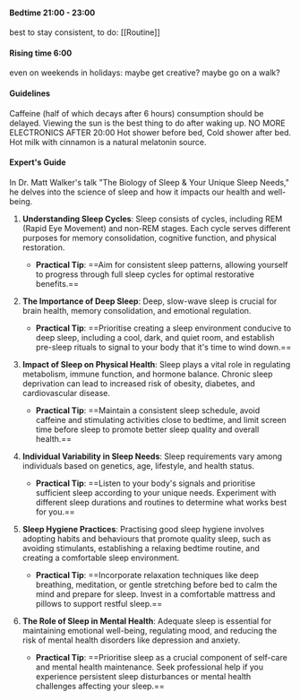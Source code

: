 #### Bedtime 21:00 - 23:00
best to stay consistent,
to do: [[Routine]]
#### Rising time 6:00
even on weekends
in holidays: maybe get creative? maybe go on a walk?
#### Guidelines
Caffeine (half of which decays after 6 hours) consumption should be delayed.
Viewing the sun is the best thing to do after waking up.
NO MORE ELECTRONICS AFTER 20:00
Hot shower before bed, Cold shower after bed.
Hot milk with cinnamon is a natural melatonin source.

#### Expert's Guide
In Dr. Matt Walker's talk "The Biology of Sleep & Your Unique Sleep Needs," he delves into the science of sleep and how it impacts our health and well-being. 

1. **Understanding Sleep Cycles**: Sleep consists of cycles, including REM (Rapid Eye Movement) and non-REM stages. Each cycle serves different purposes for memory consolidation, cognitive function, and physical restoration.

   - **Practical Tip**: ==Aim for consistent sleep patterns, allowing yourself to progress through full sleep cycles for optimal restorative benefits.==

2. **The Importance of Deep Sleep**: Deep, slow-wave sleep is crucial for brain health, memory consolidation, and emotional regulation.

   - **Practical Tip**: ==Prioritise creating a sleep environment conducive to deep sleep, including a cool, dark, and quiet room, and establish pre-sleep rituals to signal to your body that it's time to wind down.==

3. **Impact of Sleep on Physical Health**: Sleep plays a vital role in regulating metabolism, immune function, and hormone balance. Chronic sleep deprivation can lead to increased risk of obesity, diabetes, and cardiovascular disease.

   - **Practical Tip**: ==Maintain a consistent sleep schedule, avoid caffeine and stimulating activities close to bedtime, and limit screen time before sleep to promote better sleep quality and overall health.==

4. **Individual Variability in Sleep Needs**: Sleep requirements vary among individuals based on genetics, age, lifestyle, and health status.

   - **Practical Tip**: ==Listen to your body's signals and prioritise sufficient sleep according to your unique needs. Experiment with different sleep durations and routines to determine what works best for you.==

5. **Sleep Hygiene Practices**: Practising good sleep hygiene involves adopting habits and behaviours that promote quality sleep, such as avoiding stimulants, establishing a relaxing bedtime routine, and creating a comfortable sleep environment.

   - **Practical Tip**: ==Incorporate relaxation techniques like deep breathing, meditation, or gentle stretching before bed to calm the mind and prepare for sleep. Invest in a comfortable mattress and pillows to support restful sleep.==

6. **The Role of Sleep in Mental Health**: Adequate sleep is essential for maintaining emotional well-being, regulating mood, and reducing the risk of mental health disorders like depression and anxiety.

   - **Practical Tip**: ==Prioritise sleep as a crucial component of self-care and mental health maintenance. Seek professional help if you experience persistent sleep disturbances or mental health challenges affecting your sleep.==

